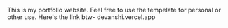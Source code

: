This is my portfolio website. Feel free to use the tempelate for personal or other use. Here's the link btw- 
devanshi.vercel.app
